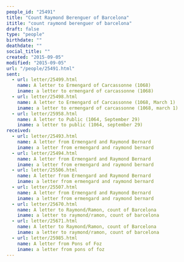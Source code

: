 ```yaml
---
people_id: "25491"
title: "Count Raymond Berenguer of Barcelona"
ititle: "count raymond berenguer of barcelona"
draft: false
type: "people"
birthdate: ""
deathdate: ""
social_title: ""
created: "2015-09-05"
modified: "2015-09-05"
url: "/people/25491.html"
sent:
  - url: letter/25499.html
    name: A letter to Ermengard of Carcassonne (1068)
    iname: a letter to ermengard of carcassonne (1068)
  - url: letter/25498.html
    name: A letter to Ermengard of Carcassonne (1068, March 1)
    iname: a letter to ermengard of carcassonne (1068, march 1)
  - url: letter/25958.html
    name: A letter to Public (1064, September 29)
    iname: a letter to public (1064, september 29)
received:
  - url: letter/25493.html
    name: A letter from Ermengard and Raymond Bernard
    iname: a letter from ermengard and raymond bernard
  - url: letter/25494.html
    name: A letter from Ermengard and Raymond Bernard
    iname: a letter from ermengard and raymond bernard
  - url: letter/25506.html
    name: A letter from Ermengard and Raymond Bernard
    iname: a letter from ermengard and raymond bernard
  - url: letter/25507.html
    name: A letter from Ermengard and Raymond Bernard
    iname: a letter from ermengard and raymond bernard
  - url: letter/25670.html
    name: A letter to Raymond/Ramon, count of Barcelona
    iname: a letter to raymond/ramon, count of barcelona
  - url: letter/25671.html
    name: A letter to Raymond/Ramon, count of Barcelona
    iname: a letter to raymond/ramon, count of barcelona
  - url: letter/25985.html
    name: A letter from Pons of Foz
    iname: a letter from pons of foz
---
```

